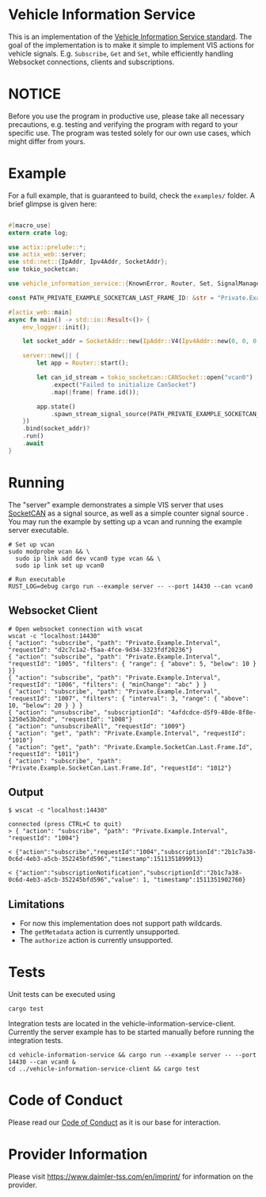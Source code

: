 # Vehicle Information Service

This is an implementation of the [Vehicle Information Service standard](https://w3c.github.io/automotive/vehicle_data/vehicle_information_service.html).
The goal of the implementation is to make it simple to implement VIS actions for vehicle signals.
E.g. `Subscribe`, `Get` and `Set`,  while efficiently handling Websocket connections, clients and subscriptions.

# NOTICE

Before you use the program in productive use, please take all necessary precautions,
e.g. testing and verifying the program with regard to your specific use.
The program was tested solely for our own use cases, which might differ from yours.

# Example

For a full example, that is guaranteed to build, check the `examples/` folder.
A brief glimpse is given here:

```rust

#[macro_use]
extern crate log;

use actix::prelude::*;
use actix_web::server;
use std::net::{IpAddr, Ipv4Addr, SocketAddr};
use tokio_socketcan;

use vehicle_information_service::{KnownError, Router, Set, SignalManager, UpdateSignal};

const PATH_PRIVATE_EXAMPLE_SOCKETCAN_LAST_FRAME_ID: &str = "Private.Example.SocketCan.Last.Frame.Id";

#[actix_web::main]
async fn main() -> std::io::Result<()> {
    env_logger::init();

    let socket_addr = SocketAddr::new(IpAddr::V4(Ipv4Addr::new(0, 0, 0, 0)), 14430);

    server::new(|| {
        let app = Router::start();

        let can_id_stream = tokio_socketcan::CANSocket::open("vcan0")
            .expect("Failed to initialize CanSocket")
            .map(|frame| frame.id());

        app.state()
            .spawn_stream_signal_source(PATH_PRIVATE_EXAMPLE_SOCKETCAN_LAST_FRAME_ID.into(), can_id_stream);
    })
    .bind(socket_addr)?
    .run()
    .await
}
```

# Running
The "server" example demonstrates a simple VIS server that uses [SocketCAN](https://www.kernel.org/doc/html/v4.17/networking/can.html)
as a signal source, as well as a simple counter signal source .
You may run the example by setting up a vcan and running the example server executable.

```
# Set up vcan
sudo modprobe vcan && \
  sudo ip link add dev vcan0 type vcan && \
  sudo ip link set up vcan0

# Run executable
RUST_LOG=debug cargo run --example server -- --port 14430 --can vcan0
```

## Websocket Client
```
# Open websocket connection with wscat
wscat -c "localhost:14430"
{ "action": "subscribe", "path": "Private.Example.Interval", "requestId": "d2c7c1a2-f5aa-4fce-9d34-3323fdf20236"}
{ "action": "subscribe", "path": "Private.Example.Interval", "requestId": "1005", "filters": { "range": { "above": 5, "below": 10 } }}
{ "action": "subscribe", "path": "Private.Example.Interval", "requestId": "1006", "filters": { "minChange": "abc" } }
{ "action": "subscribe", "path": "Private.Example.Interval", "requestId": "1007", "filters": { "interval": 3, "range": { "above": 10, "below": 20 } } }
{ "action": "unsubscribe", "subscriptionId": "4afdcdce-d5f9-48de-8f8e-1250e53b2dcd", "requestId": "1008"}
{ "action": "unsubscribeAll", "requestId": "1009"}
{ "action": "get", "path": "Private.Example.Interval", "requestId": "1010"}
{ "action": "get", "path": "Private.Example.SocketCan.Last.Frame.Id", "requestId": "1011"}
{ "action": "subscribe", "path": "Private.Example.SocketCan.Last.Frame.Id", "requestId": "1012"}
```

## Output
```
$ wscat -c "localhost:14430"

connected (press CTRL+C to quit)
> { "action": "subscribe", "path": "Private.Example.Interval", "requestId": "1004"}

< {"action":"subscribe","requestId":"1004","subscriptionId":"2b1c7a38-0c6d-4eb3-a5cb-352245bfd596","timestamp":1511351899913}

< {"action":"subscriptionNotification","subscriptionId":"2b1c7a38-0c6d-4eb3-a5cb-352245bfd596","value": 1, "timestamp":1511351902760}
```

## Limitations
- For now this implementation does not support path wildcards.
- The `getMetadata` action is currently unsupported.
- The `authorize` action is currently unsupported.

# Tests
Unit tests can be executed using

```
cargo test
```

Integration tests are located in the vehicle-information-service-client.
Currently the server example has to be started manually before running the integration tests.
```
cd vehicle-information-service && cargo run --example server -- --port 14430 --can vcan0 &
cd ../vehicle-information-service-client && cargo test
```

# Code of Conduct

Please read our [Code of Conduct](https://github.com/Daimler/daimler-foss/blob/master/CODE_OF_CONDUCT.md) as it is our base for interaction.

# Provider Information

Please visit <https://www.daimler-tss.com/en/imprint/> for information on the provider.